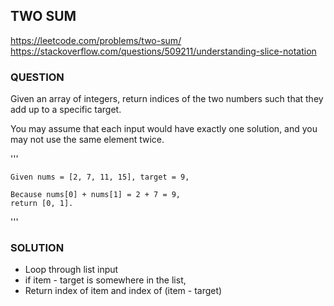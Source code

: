 ## TWO SUM
https://leetcode.com/problems/two-sum/
https://stackoverflow.com/questions/509211/understanding-slice-notation

### QUESTION

Given an array of integers, return indices of the two numbers such that they add up to a specific target.

You may assume that each input would have exactly one solution, and you may not use the same element twice.

'''

    Given nums = [2, 7, 11, 15], target = 9,

    Because nums[0] + nums[1] = 2 + 7 = 9,
    return [0, 1].
    
'''

### SOLUTION

- Loop through list input
- if item - target is somewhere in the list,
- Return index of item and index of (item - target)